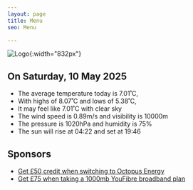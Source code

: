 ```yaml
---
layout: page
title: Menu
seo: Menu

---
```


![Logo](/images/logo.jpg){:width="832px"}

<!-- weather_marker starts -->
## On Saturday, 10 May 2025

- The average temperature today is 7.01˚C,
- With highs of 8.07˚C and lows of 5.38˚C,
- It may feel like 7.01˚C with clear sky
- The wind speed is 0.89m/s and visibility is 10000m
- The pressure is 1020hPa and humidity is 75%
- The sun will rise at 04:22 and set at 19:46

<!-- weather_marker ends -->

## Sponsors

- [Get £50 credit when switching to Octopus Energy](https://bit.ly/3oD1nnS)
- [Get £75 when taking a 1000mb YouFibre broadband plan](https://aklam.io/91zWhU?)
